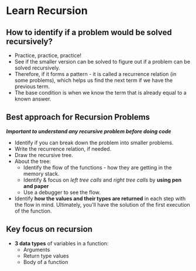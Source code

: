 <h1>Learn Recursion</h1>

<h2>How to identify if a problem would be solved recursively?</h2>

- Practice, practice, practice!
- See if the smaller version can be solved to figure out if a problem can be solved recursively.
- Therefore, if it forms a pattern - it is called a recurrence relation (in some problems), which helps us find the next term if we have the previous term.
- The base condition is when we know the term that is already equal to a known answer.

<h2>Best approach for Recursion Problems</h2>

**_Important to understand any recursive problem before doing code_**

- Identify if you can break down the problem into smaller problems.
- Write the recurrence relation, if needed.
- Draw the recursive tree.
- About the tree:
  - Identify the flow of the functions - how they are getting in the memory stack.
  - Identify & focus on _left tree calls_ and _right tree calls_ by **using pen and paper**
  - Use a debugger to see the flow.
- Identify **how the values and their types are returned** in each step with the flow in mind. Ultimately, you'll have the solution of the first execution of the function.

<h2>Key focus on recursion</h2>

- **3 data types** of variables in a function:
  - Arguments
  - Return type values
  - Body of a function
